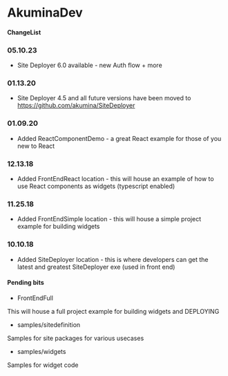# AkuminaDev

#### ChangeList


### 05.10.23
- Site Deployer 6.0 available - new Auth flow + more

### 01.13.20
- Site Deployer 4.5 and all future versions have been moved to https://github.com/akumina/SiteDeployer

### 01.09.20
- Added ReactComponentDemo - a great React example for those of you new to React

### 12.13.18
- Added FrontEndReact location - this will house an example of how to use React components as widgets (typescript enabled)

### 11.25.18
- Added FrontEndSimple location - this will house a simple project example for building widgets

### 10.10.18
- Added SiteDeployer location - this is where developers can get the latest and greatest SiteDeployer exe (used in front end)


#### Pending bits

* FrontEndFull

This will house a full project example for building widgets and DEPLOYING

* samples/sitedefinition

Samples for site packages for various usecases

* samples/widgets

Samples for widget code
